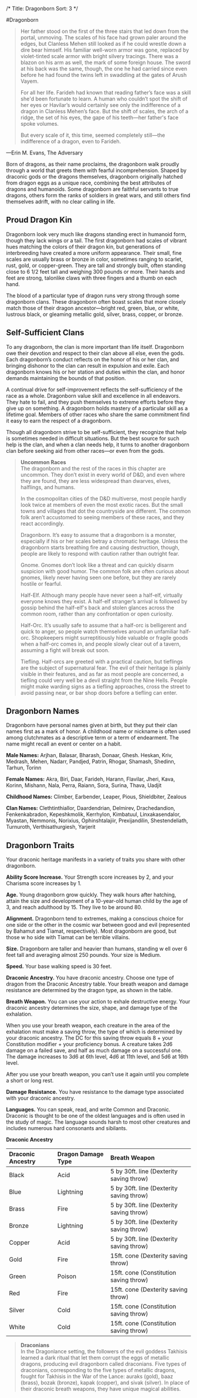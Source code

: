 /*
Title: Dragonborn
Sort: 3
*/

#Dragonborn

> Her father stood on the first of the three stairs that led down from the portal, unmoving. The scales of his face had grown paler around the edges, but Clanless Mehen still looked as if he could wrestle down a dire bear himself. His familiar well-worn armor was gone, replaced by violet-tinted scale armor with bright silvery tracings. There was a blazon on his arm as well, the mark of some foreign house. The sword at his back was the same, though, the one he had carried since even before he had found the twins left in swaddling at the gates of Arush Vayem.
>
> For all her life. Farideh had known that reading father’s face was a skill she'd been fortunate to learn. A human who couldn’t spot the shift of her eyes or Havilar’s would certainly see only the indifference of a dragon in Clanless Mehen’s face. But the shift of scales, the arch of a ridge, the set of his eyes, the gape of his teeth—her father's face spoke volumes.
>
> But every scale of it, this time, seemed completely still—the indifference of a dragon, even to Farideh.

—Erin M. Evans, The Adversary

Born of dragons, as their name proclaims, the dragonborn walk proudly through a world that greets them with fearful incomprehension. Shaped by draconic gods or the dragons themselves, dragonborn originally hatched from dragon eggs as a unique race, combining the best attributes of dragons and humanoids. Some dragonborn are faithful servants to true dragons, others form the ranks of soldiers in great wars, and still others find themselves adrift, with no clear calling in life.

Proud Dragon Kin
----------------

Dragonborn look very much like dragons standing erect in humanoid form, though they lack wings or a tail. The first dragonborn had scales of vibrant hues matching the colors of their dragon kin, but generations of interbreeding have created a more uniform appearance. Their small, fine scales are usually brass or bronze in color, sometimes ranging to scarlet, rust, gold, or copper-green. They are tall and strongly built, often standing close to 6 1/2 feet tall and weighing 300 pounds or more. Their hands and feet are strong, talonlike claws with three fingers and a thumb on each hand.

The blood of a particular type of dragon runs very strong through some dragonborn clans. These dragonborn often boast scales that more closely match those of their dragon ancestor—bright red, green, blue, or white, lustrous black, or gleaming metallic gold, silver, brass, copper, or bronze.

Self-Sufficient Clans
---------------------

To any dragonborn, the clan is more important than life itself. Dragonborn owe their devotion and respect to their clan above all else, even the gods. Each dragonborn’s conduct reflects on the honor of his or her clan, and bringing dishonor to the clan can result in expulsion and exile. Each dragonborn knows his or her station and duties within the clan, and honor demands maintaining the bounds of that position.

A continual drive for self-improvement reflects the self-sufficiency of the race as a whole. Dragonborn value skill and excellence in all endeavors. They hate to fail, and they push themselves to extreme efforts before they give up on something. A dragonborn holds mastery of a particular skill as a lifetime goal. Members of other races who share the same commitment find it easy to earn the respect of a dragonborn.

Though all dragonborn strive to be self-sufficient, they recognize that help is sometimes needed in difficult situations. But the best source for such help is the clan, and when a clan needs help, it turns to another dragonborn clan before seeking aid from other races—or even from the gods.

> **Uncommon Races**  
> The dragonborn and the rest of the races in this chapter are uncommon. They don’t exist in every world of D&D, and even where they are found, they are less widespread than dwarves, elves, halflings, and humans.
>
> In the cosmopolitan cities of the D&D multiverse, most people hardly look twice at members of even the most exotic races. But the small towns and villages that dot the countryside are different. The common folk aren’t accustomed to seeing members of these races, and they react accordingly.
>
> Dragonborn. It’s easy to assume that a dragonborn is a monster, especially if his or her scales betray a chromatic heritage. Unless the dragonborn starts breathing fire and causing destruction, though, people are likely to respond with caution rather than outright fear.
>
> Gnome. Gnomes don’t look like a threat and can quickly disarm suspicion with good humor. The common folk are often curious about gnomes, likely never having seen one before, but they are rarely hostile or fearful.
>
> Half-Elf. Although many people have never seen a half-elf, virtually everyone knows they exist. A half-elf stranger’s arrival is followed by gossip behind the half-elf's back and stolen glances across the common room, rather than any confrontation or open curiosity.
>
> Half-Orc. It’s usually safe to assume that a half-orc is belligerent and quick to anger, so people watch themselves around an unfamiliar half-orc. Shopkeepers might surreptitiously hide valuable or fragile goods when a half-orc comes in, and people slowly clear out of a tavern, assuming a fight will break out soon.
>
> Tiefling. Half-orcs are greeted with a practical caution, but tieflings are the subject of supernatural fear. The evil of their heritage is plainly visible in their features, and as far as most people are concerned, a tiefling could very well be a devil straight from the Nine Hells. People might make warding signs as a tiefling approaches, cross the street to avoid passing near, or bar shop doors before a tiefling can enter.

Dragonborn Names
----------------

Dragonborn have personal names given at birth, but they put their clan names first as a mark of honor. A childhood name or nickname is often used among clutchmates as a descriptive term or a term of endearment. The name might recall an event or center on a habit.

**Male Names:** Arjhan, Balasar, Bharash, Donaar, Ghesh. Heskan, Kriv, Medrash, Mehen, Nadarr, Pandjed, Patrin, Rhogar, Shamash, Shedinn, Tarhun, Torinn

**Female Names:** Akra, Biri, Daar, Farideh, Harann, Flavilar, Jheri, Kava, Korinn, Mishann, Nala, Perra, Raiann, Sora, Surina, Thava, Uadjit

**Childhood Names:** Climber, Earbender, Leaper, Pious, Shieldbiter, Zealous

**Clan Names:** Clethtinthiallor, Daardendrian, Delmirev, Drachedandion, Fenkenkabradon, Kepeshkmolik, Kerrhylon, Kimbatuul, Linxakasendalor, Myastan, Nemmonis, Norixius, Ophinshtalajiir, Prexijandilin, Shestendeliath, Turnuroth, Verthisathurgiesh, Yarjerit

Dragonborn Traits
-----------------

Your draconic heritage manifests in a variety of traits you share with other dragonborn.

**Ability Score Increase.** Your Strength score increases by 2, and your Charisma score increases by 1.

**Age.** Young dragonborn grow quickly. They walk hours after hatching, attain the size and development of a 10-year-old human child by the age of 3, and reach adulthood by 15. They live to be around 80.

**Alignment.** Dragonborn tend to extremes, making a conscious choice for one side or the other in the cosmic war between good and evil (represented by Bahamut and Tiamat, respectively). Most dragonborn are good, but those w ho side with Tiamat can be terrible villains.

**Size.** Dragonborn are taller and heavier than humans, standing w ell over 6 feet tall and averaging almost 250 pounds. Your size is Medium.

**Speed.** Your base walking speed is 30 feet.

**Draconic Ancestry.** You have draconic ancestry. Choose one type of dragon from the Draconic Ancestry table. Your breath weapon and damage resistance are determined by the dragon type, as shown in the table.

**Breath Weapon.** You can use your action to exhale destructive energy. Your draconic ancestry determines the size, shape, and damage type of the exhalation.

When you use your breath weapon, each creature in the area of the exhalation must make a saving throw, the type of which is determined by your draconic ancestry. The DC for this saving throw equals 8 + your Constitution modifier + your proficiency bonus. A creature takes 2d6 damage on a failed save, and half as much damage on a successful one. The damage increases to 3d6 at 6th level, 4d6 at 11th level, and 5d6 at 16th level.

After you use your breath weapon, you can’t use it again until you complete a short or long rest.

**Damage Resistance.** You have resistance to the damage type associated with your draconic ancestry.

**Languages.** You can speak, read, and write Common and Draconic. Draconic is thought to be one of the oldest languages and is often used in the study of magic. The language sounds harsh to most other creatures and includes numerous hard consonants and sibilants.

**Draconic Ancestry**

| Draconic Ancestry | Dragon Damage Type | Breath Weapon                            |
|:------------------|:-------------------|:-----------------------------------------|
| Black             | Acid               | 5 by 30ft. line (Dexterity saving throw) |
| Blue              | Lightning          | 5 by 30ft. line (Dexterity saving throw) |
| Brass             | Fire               | 5 by 30ft. line (Dexterity saving throw) |
| Bronze            | Lightning          | 5 by 30ft. line (Dexterity saving throw) |
| Copper            | Acid               | 5 by 30ft. line (Dexterity saving throw) |
| Gold              | Fire               | 15ft. cone (Dexterity saving throw)      |
| Green             | Poison             | 15ft. cone (Constitution saving throw)   |
| Red               | Fire               | 15ft. cone (Dexterity saving throw)      |
| Silver            | Cold               | 15ft. cone (Constitution saving throw)   |
| White             | Cold               | 15ft. cone (Constitution saving throw)   |


>**Draconians**  
>In the Dragonlance setting, the followers of the evil goddess Takhisis learned a dark ritual that let them corrupt the eggs of metallic dragons, producing evil dragonborn called draconians. Five types of draconians, corresponding to the five types of metallic dragons, fought for Takhisis in the War of the Lance: auraks (gold), baaz (brass), bozak (bronze), kapak (copper), and sivak (silver). In place of their draconic breath weapons, they have unique magical abilities.
